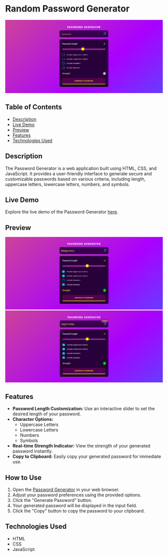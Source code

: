 # Random Password Generator

![Password Generator](./images/image.png)

## Table of Contents

- [Description](#description)
- [Live Demo](#live-demo)
- [Preview](#preview)
- [Features](#features)
- [Technologies Used](#technologies-used)

## Description

The Password Generator is a web application built using HTML, CSS, and JavaScript. It provides a user-friendly interface to generate secure and customizable passwords based on various criteria, including length, uppercase letters, lowercase letters, numbers, and symbols.

## Live Demo

Explore the live demo of the Password Generator [here](https://vijayaadamane.github.io/Random-Password-Generator/).

## Preview

![Password Generator Preview](./images/Screenshot%20pass.png)
![Password Generator Preview](./images/Screenshot%20Copied.png)

## Features

- **Password Length Customization:** Use an interactive slider to set the desired length of your password.
- **Character Options:** 
  - Uppercase Letters
  - Lowercase Letters
  - Numbers
  - Symbols
- **Real-time Strength Indicator:** View the strength of your generated password instantly.
- **Copy to Clipboard:** Easily copy your generated password for immediate use.

## How to Use

1. Open the [Password Generator](https://vijayaadamane.github.io/Random-Password-Generator/) in your web browser.
2. Adjust your password preferences using the provided options.
3. Click the "Generate Password" button.
4. Your generated password will be displayed in the input field.
5. Click the "Copy" button to copy the password to your clipboard.

## Technologies Used

- HTML
- CSS
- JavaScript

